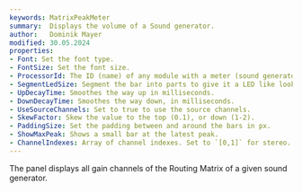 ```yaml
---
keywords: MatrixPeakMeter
summary:  Displays the volume of a Sound generator.
author:   Dominik Mayer
modified: 30.05.2024
properties:
- Font: Set the font type.
- FontSize: Set the font size.
- ProcessorId: The ID (name) of any module with a meter (sound generator, effect, container, matrix, etc)
- SegmentLedSize: Segment the bar into parts to give it a LED like look.
- UpDecayTime: Smoothes the way up in milliseconds.
- DownDecayTime: Smoothes the way down, in milliseconds.
- UseSourceChannels: Set to true to use the source channels.
- SkewFactor: Skew the value to the top (0.1), or down (1-2). 
- PaddingSize: Set the padding between and around the bars in px.
- ShowMaxPeak: Shows a small bar at the latest peak. 
- ChannelIndexes: Array of channel indexes. Set to `[0,1]` for stereo.
---
```


The panel displays all gain channels of the Routing Matrix of a given sound generator.
